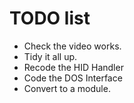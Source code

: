 # TODO list

- Check the video works.
- Tidy it all up.
- Recode the HID Handler
- Code the DOS Interface
- Convert to a module.

